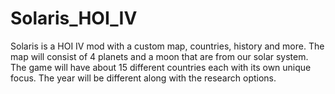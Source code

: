 # Solaris_HOI_IV
 
Solaris is a HOI IV mod with a custom map, countries, history and more.
The map will consist of 4 planets and a moon that are from our solar system.
The game will have about 15 different countries each with its own unique focus.
The year will be different along with the research options.
